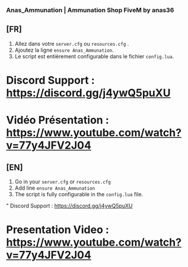 ### Anas_Ammunation | Ammunation Shop FiveM by anas36

## [FR]

1. Allez dans votre ``server.cfg`` ou ``resources.cfg`` .
2. Ajoutez la ligne ``ensure Anas_Ammunation``.
3. Le script est entièrement configurable dans le fichier ``config.lua``.
   
# Discord Support : https://discord.gg/j4ywQ5puXU
# Vidéo Présentation : https://www.youtube.com/watch?v=77y4JFV2J04

## [EN] 

1. Go in your ``server.cfg`` or ``resources.cfg`` 
2. Add line ``ensure Anas_Ammunation``
3. The script is fully configurable in the ``config.lua`` file.

" Discord Support : https://discord.gg/j4ywQ5puXU
# Presentation Video : https://www.youtube.com/watch?v=77y4JFV2J04
